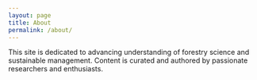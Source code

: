 ```yaml
---
layout: page
title: About
permalink: /about/
---
```



This site is dedicated to advancing understanding of forestry science and sustainable management. Content is curated and authored by passionate researchers and enthusiasts.
